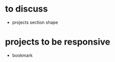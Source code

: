 # to discuss
<!-- - color # -->
<!-- - hello stroke # -->
- projects section shape

# projects to be responsive 
<!-- - manage  -->
- bookmark 
